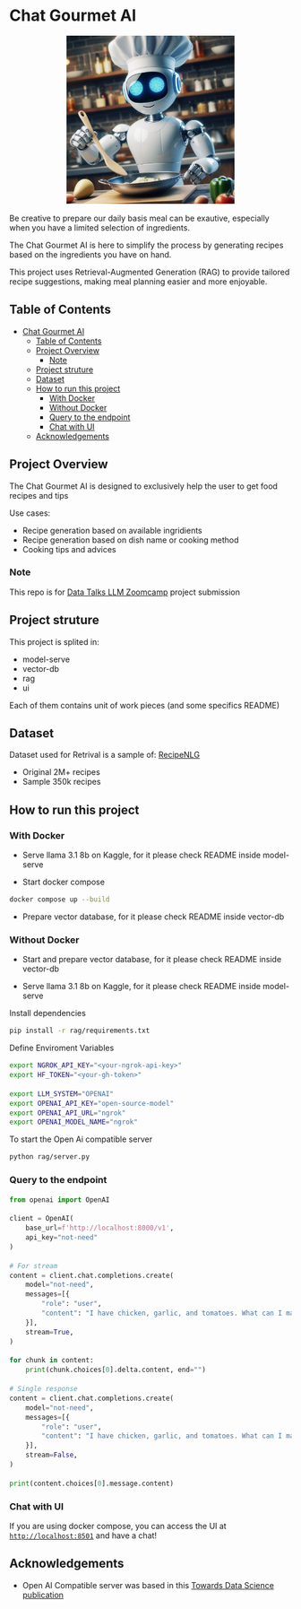 # Chat Gourmet AI

<p align="center"><img src=".github/assets/cooking-robot.jpg" alt="Project Logo" width="300"></p>


Be creative to prepare our daily basis meal can be exautive, especially when you have a limited selection of ingredients.

The Chat Gourmet AI is here to simplify the process by generating recipes based on the ingredients you have on hand.

This project uses Retrieval-Augmented Generation (RAG) to provide tailored recipe suggestions, making meal planning easier and more enjoyable.

## Table of Contents

- [Chat Gourmet AI](#chat-gourmet-ai)
  - [Table of Contents](#table-of-contents)
  - [Project Overview](#project-overview)
    - [Note](#note)
  - [Project struture](#project-struture)
  - [Dataset](#dataset)
  - [How to run this project](#how-to-run-this-project)
    - [With Docker](#with-docker)
    - [Without Docker](#without-docker)
    - [Query to the endpoint](#query-to-the-endpoint)
    - [Chat with UI](#chat-with-ui)
  - [Acknowledgements](#acknowledgements)

## Project Overview

The Chat Gourmet AI is designed to exclusively help the user to get food recipes and tips

Use cases:
  - Recipe generation based on available ingridients
  - Recipe generation based on dish name or cooking method
  - Cooking tips and advices

### Note

This repo is for [Data Talks LLM Zoomcamp](https://github.com/DataTalksClub/llm-zoomcamp) project submission

## Project struture

This project is splited in:
 - model-serve
 - vector-db
 - rag
 - ui

Each of them contains unit of work pieces (and some specifics README)

## Dataset

Dataset used for Retrival is a sample of: [RecipeNLG](https://recipenlg.cs.put.poznan.pl/)

- Original 2M+ recipes
- Sample 350k recipes

## How to run this project

### With Docker

- Serve llama 3.1 8b on Kaggle, for it please check README inside model-serve

- Start docker compose

```bash
docker compose up --build
```

- Prepare vector database, for it please check README inside vector-db

### Without Docker

- Start and prepare vector database, for it please check README inside vector-db

- Serve llama 3.1 8b on Kaggle, for it please check README inside model-serve

Install dependencies

```bash
pip install -r rag/requirements.txt
```

Define Enviroment Variables
```bash
export NGROK_API_KEY="<your-ngrok-api-key>"
export HF_TOKEN="<your-gh-token>"

export LLM_SYSTEM="OPENAI"
export OPENAI_API_KEY="open-source-model"
export OPENAI_API_URL="ngrok"
export OPENAI_MODEL_NAME="ngrok"
```

To start the Open Ai compatible server

```bash
python rag/server.py
```

### Query to the endpoint

```python
from openai import OpenAI

client = OpenAI(
    base_url=f'http://localhost:8000/v1',
    api_key="not-need"
)

# For stream
content = client.chat.completions.create(
    model="not-need",
    messages=[{
        "role": "user",
        "content": "I have chicken, garlic, and tomatoes. What can I make with these?"
    }],
    stream=True,
)

for chunk in content:
    print(chunk.choices[0].delta.content, end="")

# Single response
content = client.chat.completions.create(
    model="not-need",
    messages=[{
        "role": "user",
        "content": "I have chicken, garlic, and tomatoes. What can I make with these?"
    }],
    stream=False,
)    

print(content.choices[0].message.content)

```

### Chat with UI

If you are using docker compose, you can access the UI at [`http://localhost:8501`](http://localhost:8501) and have a chat!

## Acknowledgements

- Open AI Compatible server was based in this [Towards Data Science publication](https://towardsdatascience.com/how-to-build-an-openai-compatible-api-87c8edea2f06)
